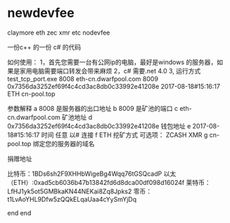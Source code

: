 # newdevfee
claymore  eth zec xmr etc nodevfee

一份c++ 的一份 c# 的代码


如何使用：
1，首先您需要一台有公网ip的电脑，最好是windows 的服务器，如果是家用电脑需要端口转发会带来麻烦
2，c# 需要.net 4.0 
3, 运行方式  test_tcp_port.exe 8008 eth-cn.dwarfpool.com 8009 0x7356da3252ef69f4c4cd3ac8db0c33992e41208e 2017-08-18#15:16:17 ETH cn-pool.top


参数解释
a 8008 是服务器的出口地址 
b 8009 是矿池的端口
c eth-cn.dwarfpool.com 矿池地址
d 0x7356da3252ef69f4c4cd3ac8db0c33992e41208e 钱包地址
e 2017-08-18#15:16:17 时间 任意 以# 连接
f ETH 挖矿方式 可选项： ZCASH XMR 
g cn-pool.top 绑定您的服务器的域名


捐赠地址

比特币：1BDs6sh2F9XHHbWigeBg4Wqq76tGSQcadP
以太（ETH）:0xad5cb6036b47b13842fd6d8dca00df098d16024f
莱特币：LfHJ1yk5ot5GMBkaKN44NEKai8Zq8Jpks2
零币：t1LvAoYHL9Dfw5zQQkELqaUaa4cYySmYjDq

end
end
